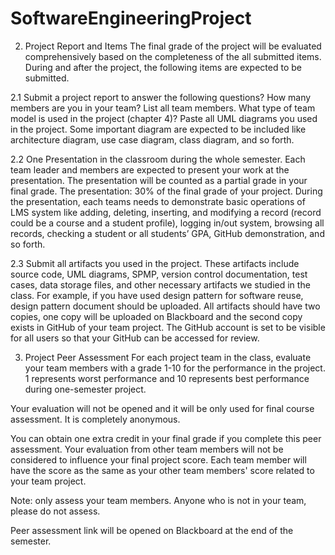 # SoftwareEngineeringProject

2.	Project Report and Items
The final grade of the project will be evaluated comprehensively based on the completeness of the all submitted items. During and after the project, the following items are expected to be submitted.

2.1	Submit a project report to answer the following questions?
How many members are you in your team? List all team members.
What type of team model is used in the project (chapter 4)?
Paste all UML diagrams you used in the project. Some important diagram are expected to be included like architecture diagram, use case diagram, class diagram, and so forth.

2.2	One Presentation in the classroom during the whole semester. Each team leader and members are expected to present your work at the presentation. The presentation will be counted as a partial grade in your final grade.
The presentation: 30% of the final grade of your project.
During the presentation, each teams needs to demonstrate basic operations of LMS system like adding, deleting, inserting, and modifying a record (record could be a course and a student profile), logging in/out system, browsing all records, checking a student or all students’ GPA, GitHub demonstration, and so forth.

2.3	Submit all artifacts you used in the project. These artifacts include source code, UML diagrams, SPMP, version control documentation, test cases, data storage files, and other necessary artifacts we studied in the class. For example, if you have used design pattern for software reuse, design pattern document should be uploaded. All artifacts should have two copies, one copy will be uploaded on Blackboard and the second copy exists in GitHub of your team project. The GitHub account is set to be visible for all users so that your GitHub can be accessed for review.

3.	Project Peer Assessment
For each project team in the class, evaluate your team members with a grade 1-10 for the performance in the project. 1 represents worst performance and 10 represents best performance during one-semester project.

Your evaluation will not be opened and it will be only used for final course assessment. It is completely anonymous.

You can obtain one extra credit in your final grade if you complete this peer assessment. Your evaluation from other team members will not be considered to influence your final project score. Each team member will have the score as the same as your other team members' score related to your team project.

Note: only assess your team members. Anyone who is not in your team, please do not assess.

Peer assessment link will be opened on Blackboard at the end of the semester.
